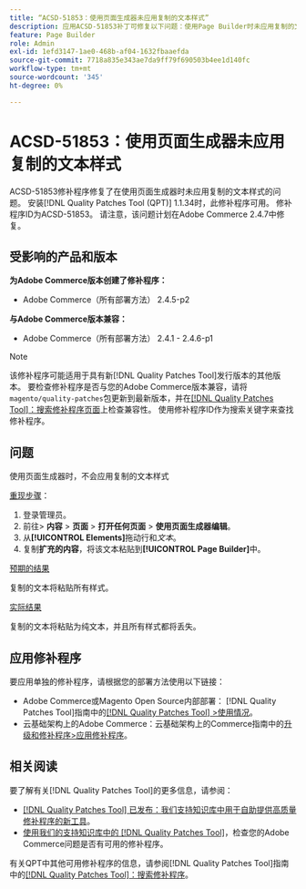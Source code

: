 ```yaml
---
title: “ACSD-51853：使用页面生成器未应用复制的文本样式”
description: 应用ACSD-51853补丁可修复以下问题：使用Page Builder时未应用复制的文本样式。Adobe Commerce
feature: Page Builder
role: Admin
exl-id: 1efd3147-1ae0-468b-af04-1632fbaaefda
source-git-commit: 7718a835e343ae7da9ff79f690503b4ee1d140fc
workflow-type: tm+mt
source-wordcount: '345'
ht-degree: 0%

---
```


# ACSD-51853：使用页面生成器未应用复制的文本样式

ACSD-51853修补程序修复了在使用页面生成器时未应用复制的文本样式的问题。 安装[!DNL Quality Patches Tool (QPT)] 1.1.34时，此修补程序可用。 修补程序ID为ACSD-51853。 请注意，该问题计划在Adobe Commerce 2.4.7中修复。

## 受影响的产品和版本

**为Adobe Commerce版本创建了修补程序：**

* Adobe Commerce（所有部署方法） 2.4.5-p2

**与Adobe Commerce版本兼容：**

* Adobe Commerce（所有部署方法） 2.4.1 - 2.4.6-p1

>[!NOTE]
>
>该修补程序可能适用于具有新[!DNL Quality Patches Tool]发行版本的其他版本。 要检查修补程序是否与您的Adobe Commerce版本兼容，请将`magento/quality-patches`包更新到最新版本，并在[[!DNL Quality Patches Tool]：搜索修补程序页面](https://experienceleague.adobe.com/tools/commerce-quality-patches/index.html)上检查兼容性。 使用修补程序ID作为搜索关键字来查找修补程序。

## 问题

使用页面生成器时，不会应用复制的文本样式

<u>重现步骤</u>：

1. 登录管理员。
1. 前往> **内容** > **页面** > **打开任何页面** > **使用页面生成器编辑**。
1. 从&#x200B;**[!UICONTROL Elements]**&#x200B;拖动行和&#x200B;*文本*。
1. 复制&#x200B;**扩充的内容**，将该文本粘贴到&#x200B;**[!UICONTROL Page Builder]**&#x200B;中。

<u>预期的结果</u>

复制的文本将粘贴所有样式。

<u>实际结果</u>

复制的文本将粘贴为纯文本，并且所有样式都将丢失。

## 应用修补程序

要应用单独的修补程序，请根据您的部署方法使用以下链接：

* Adobe Commerce或Magento Open Source内部部署： [!DNL Quality Patches Tool]指南中的[[!DNL Quality Patches Tool] >使用情况](https://experienceleague.adobe.com/docs/commerce-operations/tools/quality-patches-tool/usage.html)。
* 云基础架构上的Adobe Commerce：云基础架构上的Commerce指南中的[升级和修补程序>应用修补程序](https://experienceleague.adobe.com/docs/commerce-cloud-service/user-guide/develop/upgrade/apply-patches.html)。

## 相关阅读

要了解有关[!DNL Quality Patches Tool]的更多信息，请参阅：

* [[!DNL Quality Patches Tool] 已发布：我们支持知识库中用于自助提供高质量修补程序的新工具](/help/announcements/adobe-commerce-announcements/magento-quality-patches-released-new-tool-to-self-serve-quality-patches.md)。
* [使用我们的支持知识库中的 [!DNL Quality Patches Tool]](/help/support-tools/patches-available-in-qpt-tool/check-patch-for-magento-issue-with-magento-quality-patches.md)，检查您的Adobe Commerce问题是否有可用的修补程序。

有关QPT中其他可用修补程序的信息，请参阅[!DNL Quality Patches Tool]指南中的[[!DNL Quality Patches Tool]：搜索修补程序](https://experienceleague.adobe.com/tools/commerce-quality-patches/index.html)。
